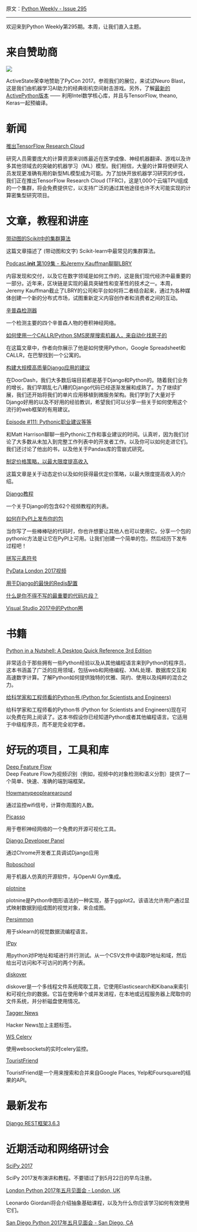 原文：[Python Weekly - Issue 295](http://eepurl.com/cPh4Zv)

---

欢迎来到Python Weekly第295期。本周，让我们直入主题。   
  
# 来自赞助商  

[![](https://gallery.mailchimp.com/e2e180baf855ac797ef407fc7/images/d0352677-9ed4-4c6c-84bb-824d63faadb4.png)](http://www3.activestate.com/activepython-data-science.html?utm_source=python-weekly&utm_medium=email&utm_term=&utm_content=17-05-18-newsletter&utm_campaign=activepython-fc)

ActiveState荣幸地赞助了PyCon 2017。参观我们的展位，来试试Neuro Blast，这是我们由机器学习AI助力的经典街机空间射击游戏。另外，了解[最新的ActivePython版本](http://www3.activestate.com/activepython-data-science.html?utm_source=python-weekly&utm_medium=email&utm_term=&utm_content=17-05-18-newsletter&utm_campaign=activepython-fc) —— 利用Intel数学核心库，并且与TensorFlow, theano, Keras一起预编译。
  
  
# 新闻  
  
[推出TensorFlow Research Cloud](https://research.googleblog.com/2017/05/introducing-tensorflow-research-cloud.html) 

研究人员需要庞大的计算资源来训练最近在医学成像、神经机器翻译、游戏以及许多其他领域去的突破的机器学习（ML）模型。我们相信，大量的计算将使研究人员发现更准确有用的新型ML模型成为可能。为了加快开放机器学习研究的步伐，我们正在推出TensorFlow Research Cloud (TFRC)，这是1,000个云端TPU组成的一个集群，将会免费提供它，以支持广泛的通过其他途径也许不大可能实现的计算密集型研究项目。
  
  
# 文章，教程和讲座  
  
[带动图的Scikit中的集群算法](https://dashee87.github.io/data%20science/general/Clustering-with-Scikit-with-GIFs/)

这篇文章描述了 (带动图和文字) Scikit-learn中最常见的集群算法。
  
[Podcast.__init__ 第109集 - 和Jeremy Kauffman聊聊LBRY](https://www.podcastinit.com/episode-109-lbry-with-jeremy-kauffman/) 

内容发现和交付，以及它在数字领域是如何工作的，这是我们现代经济中最重要的一部分。近年来，区块链是实现的最具突破性和变革性的技术之一。本周，Jeremy Kauffman截止了LBRY的公司和平台如何将二者结合起来，通过为各种媒体创建一个新的分布式市场，试图重新定义内容创作者和消费者之间的互动。
  
[辛普森检测器](http://zachmoshe.com/2017/05/03/simpsons-detector.html) 

一个检测主要的四个辛普森人物的卷积神经网络。
  
[如何使用一个CALLR/Python SMS房屋搜索机器人，来自动化找房子的](https://www.callr.com/blog/python-house-hunter-bot/)

在这篇文章中，作者向你展示了他是如何使用Python，Google Spreadsheet和CALLR，在巴黎找到一个公寓的。
  
[构建大规模高质量Django应用的建议](https://blog.doordash.com/tips-for-building-high-quality-django-apps-at-scale-a5a25917b2b5)  

在DoorDash，我们大多数后端目前都是基于Django和Python的。随着我们业务的增长，我们早期乱七八糟的Django代码已经逐渐发展和成熟了。为了继续扩展，我们还开始将我们的单片应用移植到微服务架构。我们学到了大量对于Django好用的以及不好用的经验教训，希望我们可以分享一些关于如何使用这个流行的web框架的有用建议。
  
[Episode #111: Pythonic职业建议等等](https://talkpython.fm/episodes/show/111/pythonic-career-advice-and-more) 

和Matt Harrison聊聊一些Pythonic工作和事业建议的时间。认真听，因为我们讨论了大多数从未加入到完整工作列表中的开发者工作。以及你可以如何走进它们。我们还讨论了他出的书，以及他关于Pandas库的雪崩式研究。
  
[制定价格策略，以最大限度提高收入](https://www.datascience.com/resources/notebooks/finding-optimal-pricing-to-maximize-revenue-in-python) 

这篇文章是关于动态定价以及如何获得最优定价策略，以最大限度提高收入的介绍。
  
[Django教程](https://www.youtube.com/playlist?list=PLw02n0FEB3E3VSHjyYMcFadtQORvl1Ssj)  

一个关于Django的包含62个视频教程的列表。
  
[如何在PyPI上发布你的包](https://blog.jetbrains.com/pycharm/2017/05/how-to-publish-your-package-on-pypi/ ) 

当你写了一些棒棒哒的代码时，你也许想要让其他人也可以使用它。分享一个包的pythonic方法是让它在PyPI上可用。让我们创建一个简单的包，然后经历下发布过程吧！
  
[拼写元素符号](https://www.amin.space/blog/2017/5/elemental_speller/)  
  
[PyData London 2017视频](https://www.youtube.com/playlist?list=PLGVZCDnMOq0pAwbVAb1kUN3lV7ukhLL2k)  
  
[用于Django的最快的Redis配置](https://www.peterbe.com/plog/fastest-redis-optimization-for-django)  
  
[什么是你不得不写的最重要的代码片段？](https://www.reddit.com/r/Python/comments/6bjgkt/what_are_the_most_repetitive_pieces_of_code_that/)   
  
[Visual Studio 2017中的Python圈](https://blogs.msdn.microsoft.com/visualstudio/2017/05/12/a-lap-around-python-in-visual-studio-2017/)  
  
  
# 书籍  
  
[Python in a Nutshell: A Desktop Quick Reference 3rd Edition](http://amzn.to/2rsGPBR)  

非常适合于那些拥有一些Python经验以及从其他编程语言来到Python的程序员，这本书涵盖了广泛的应用领域，包括web和网络编程、XML处理、数据库交互和高速数字计算。了解Python如何提供独特的优雅、简约、使用以及纯粹的混合之力。

[给科学家和工程师看的Python书 (Python for Scientists and Engineers)](http://pythonforengineers.com/python-for-scientists-and-engineers/)

给科学家和工程师看的Python书 (Python for Scientists and Engineers)现在可以免费在网上阅读了。这本书假设你已经知道Python或者其他编程语言。它适用于中级程序员，而不是完全初学者。
  
  
# 好玩的项目，工具和库  
  
[Deep Feature Flow](https://github.com/msracver/Deep-Feature-Flow)  
Deep Feature Flow为视频识别（例如，视频中的对象检测和语义分割）提供了一个简单、快速、准确的端到端框架。
  
[Howmanypeoplearearound](https://github.com/schollz/howmanypeoplearearound)  

通过监控wifi信号，计算你周围的人数。
  
[Picasso](https://github.com/merantix/picasso)  

用于卷积神经网络的一个免费的开源可视化工具。
  
[Django Developer Panel](https://github.com/loftylabs/django-developer-panel)  

通过Chrome开发者工具调试Django应用
  
[Roboschool](https://github.com/openai/roboschool)  

用于机器人仿真的开源软件，与OpenAI Gym集成。
  
[plotnine](https://github.com/has2k1/plotnine)   

plotnine是Python中图形语法的一种实现，基于ggplot2。该语法允许用户通过显式映射数据到组成图的视觉对象，来合成图。
  
[Persimmon](https://github.com/AlvarBer/Persimmon)  

用于sklearn的视觉数据流编程语言。
  
[IPpy](https://github.com/shivammathur/IPpy)  

用python对IP地址和域进行并行测试。从一个CSV文件中读取IP地址和域，然后给出可访问和不可访问的两个列表。
  
[diskover](https://github.com/shirosaidev/diskover)  

diskover是一个多线程文件系统爬取工具，它使用Elasticsearch和Kibana来索引和可视化你的数据。它旨在使用单个或并发进程，在本地或远程服务器上爬取你的文件系统，并分析磁盘使用情况。
  
[Tagger News](https://github.com/danrobinson/taggernews)  

Hacker News加上主题标签。
  
[WS Celery](https://github.com/johan-sports/wscelery)  

使用websockets的实时celery监控。
  
[TouristFriend](https://github.com/octohedron/TouristFriend)  

TouristFriend是一个用来搜索和合并来自Google Places, Yelp和Foursquare的结果的API。
  
  
# 最新发布  
  
[Django REST框架3.6.3](http://www.django-rest-framework.org/topics/release-notes/#363)  
  
  
# 近期活动和网络研讨会  
  
[SciPy 2017](https://scipy2017.scipy.org/ehome/220975/493388/)  

SciPy 2017发布演讲和教程。不要错过了到5月22日的早鸟注册。
  
[London Python 2017年五月见面会 - London, UK](https://www.meetup.com/LondonPython/events/239036267/)  

Leonardo Giordani将会介绍抽象基础课程，以及为什么你应该学习如何有效使用它们。
  
[San Diego Python 2017年五月见面会 - San Diego, CA](https://www.meetup.com/pythonsd/events/238867394/)  
  

 

